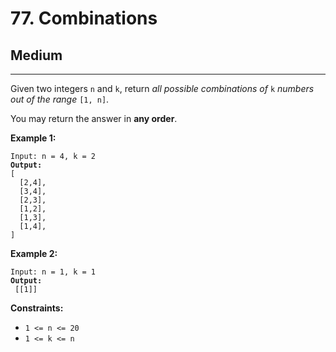 # 77. Combinations

## Medium

***

Given two integers `n` and `k`, return _all possible combinations of_ `k` _numbers out of the range_ `[1, n]`.

You may return the answer in **any order**.

&#x20;

**Example 1:**

<pre><code>Input: n = 4, k = 2
<strong>Output:
</strong>[
  [2,4],
  [3,4],
  [2,3],
  [1,2],
  [1,3],
  [1,4],
]</code></pre>

**Example 2:**

<pre><code>Input: n = 1, k = 1
<strong>Output:
</strong> [[1]]</code></pre>

&#x20;

**Constraints:**

* `1 <= n <= 20`
* `1 <= k <= n`
